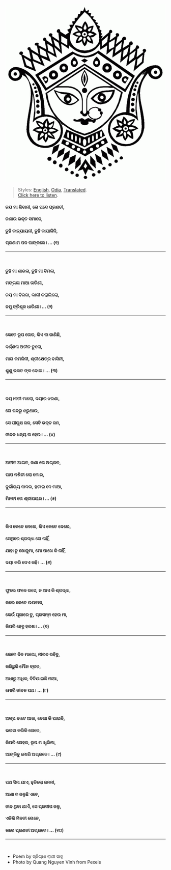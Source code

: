 ![](assets/img/maa-durga.gif)

> Styles: [English](README.md), [Odia](Odia.md), [Translated](Translated.md).<br>
> [Click here to listen](https://soundcloud.com/teachersnigdha/a-request-to-you).

#### ଜୟ ମା ଶିବାନୀ, ତୋ ପଦେ ପ୍ରଣତୀ,
#### ଜଣାଉ ଭକ୍ତ ସମାଜେ,
#### ତୁହି କାତ୍ୟାୟନୀ, ତୁହି କାପାଳିନି,
#### ପ୍ରଣାମ ପଦ ପାଙ୍କଜେ। ... (୧)
***
<br>

#### ତୁହି ମା ଶାରଳା, ତୁହି ମା ବିମଳା,
#### ମଙ୍ଗଳା ମାଆ ତାରିଣୀ,
#### ଜୟ ମା ବିରଜା, କାଳୀ କରାଲିଲୋ,
#### ନମୁ ତ୍ରିଶୂଳ ଧାରିଣୀ। ... (୨) 
***
<br>

#### କେତେ ରୂପ ତୋର, କିଏ ବା ଜାଣିଛି,
#### ବର୍ଣ୍ଣନା ଅତୀତ ତୁଲୋ,
#### ମାତା କମଳିନୀ, ଶ୍ରୀକ୍ଷେତ୍ର ବାସିନୀ,
#### ଶୁଣୁ ଭକତ ଙ୍କ ବୋଲ। ... (୩) 
***
<br>

#### ଦୟ।ବତୀ ମାଲୋ, ଦୟାର ଝରଣା,
#### ତୋ ପଦରୁ ଝରୁଥାଉ,
#### ସେ ପୀୟୂଷ ଜଳ, ସେବି ଭକ୍ତ ଜନ,
#### ଜୀବନ ଧନ୍ୟ ତା ହେଉ। ... (୪)
***
<br>

#### ଅତୀତ ଆଗତ, ଜଣା ତୋ ଅଗ୍ରତ,
#### ପାପ ନଶିନୀ ଲୋ ମୋର,
#### ଦୁର୍ଭାଗ୍ୟ ବାଦଲ, ହଟାଇ ଦେ ମାଆ,
#### ମିନତୀ ତୋ ଶ୍ରୀପୟର। ... (୫)
***
<br>

#### କିଏ କେତେ ନେଲେ, କିଏ କେତେ ଦେଲେ,
#### ସେଥିରେ ଶ୍ରଦ୍ଧା ତୋ ନାହିଁ,
#### ଯାହା ତୁ ଖୋଜୁମା, ମାେ ପାଖେ କି ନାହିଁ,
#### ଦୟା କରି ଦେଏ କହି। ... (୬)
***
<br>

#### ଫୁଲେ ଫଳେ ରସେ, ନ ଥାଏ କି ଶ୍ରଦ୍ଧା,
#### କଲେ କେତେ ଉପବାସ,
#### କେଉଁ ପୂଜାରେ ତୁ, ପ୍ରସନ୍ନ ହେଉ ମା,
#### କିପରି ହେବୁ ହରଷ। ... (୭)
***
<br>

#### କେତେ ଦିନ ମାଗୋ, ନୀରବ ରହିବୁ,
#### କରିଛୁକି ମୌନ ବ୍ରତ,
#### ଅଧାରୁ ଅଧିକ, ବିତିଯାଇଛି ମାଆ,
#### ମାେରି ଜୀବନ ପଥ। ... (୮)
***
<br>

#### ଅଳ୍ପ ବାଟେ ଆଉ, ଦେଖା କି ପାଇବି,
#### ଭରସା କରିକି ତୋତେ,
#### କିପରି ତୋହର, ରୂପ ମ।ଧୁରିମା,
#### ଆଙ୍କିବୁ ମୋରି ଅଗ୍ରତେ। ... (୯)
***
<br>

#### ପଥ ସିନା ଯାଏ, ହୁଡିଲୋ ଜନନୀ,
#### ଆଶା ତ ଜଳୁଛି ଏବେ,
#### ଜୀବ ଥିବା ଯାଏଁ, ସେ ପ୍ରଦୀପ ଜଳୁ,
#### ଏତିକି ମିନତୀ ତୋତେ,
#### କରେ ପ୍ରଣତୀ ଅଗ୍ରତେ। ... (୧୦) 
***
<br>

- Poem by ସ୍ନିଗ୍ଧା ରାଣୀ ସାହୁ
- Photo by Quang Nguyen Vinh from Pexels
